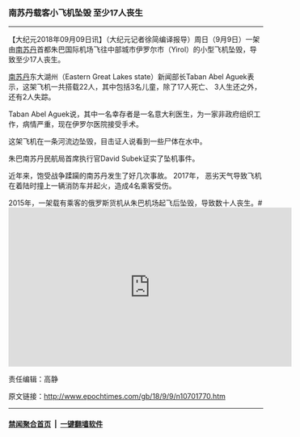### 南苏丹载客小飞机坠毁 至少17人丧生
------------------------

<p>【大纪元2018年09月09日讯】（大纪元记者徐简编译报导）周日（9月9日）一架由<a href="http://www.epochtimes.com/gb/tag/%E5%8D%97%E8%8B%8F%E4%B8%B9.html">南苏丹</a>首都朱巴国际机场飞往中部城市伊罗尔市（Yirol）的小型飞机坠毁，导致至少17人丧生。</p>
<p><a href="http://www.epochtimes.com/gb/tag/%E5%8D%97%E8%8B%8F%E4%B8%B9.html">南苏丹</a>东大湖州（Eastern Great Lakes state）新闻部长Taban Abel Aguek表示，这架飞机一共搭载22人，其中包括3名儿童，除了17人死亡、 3人生还之外，还有2人失踪。</p>
<p>Taban Abel Aguek说，其中一名幸存者是一名意大利医生，为一家非政府组织工作，病情严重，现在伊罗尔医院接受手术。</p>
<p>这架飞机在一条河流边坠毁，目击证人说看到一些尸体在水中。</p>
<p>朱巴南苏丹民航局首席执行官David Subek证实了坠机事件。</p>
<p>近年来，饱受战争蹂躏的南苏丹发生了好几次事故。 2017年， 恶劣天气导致飞机在着陆时撞上一辆消防车并起火，造成4名乘客受伤。</p>
<p>2015年，一架载有乘客的俄罗斯货机从朱巴机场起飞后坠毁，导致数十人丧生。#<br />
<iframe src="https://www.youtube.com/embed/SQ9ucXpMVLI" width="560" height="315" frameborder="0" allowfullscreen="allowfullscreen"></iframe></p>
<p>责任编辑：高静</p>

原文链接：http://www.epochtimes.com/gb/18/9/9/n10701770.htm


------------------------
#### [禁闻聚合首页](https://github.com/gfw-breaker/banned-news/blob/master/README.md) &nbsp;|&nbsp;  [一键翻墙软件](https://github.com/gfw-breaker/nogfw/blob/master/README.md)